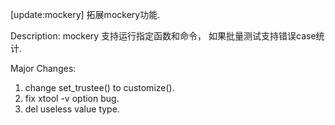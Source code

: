 [update:mockery] 拓展mockery功能.

Description:
mockery 支持运行指定函数和命令， 如果批量测试支持错误case统计.

Major Changes:
1. change set_trustee() to customize().
2. fix xtool -v option bug.
3. del useless value type.